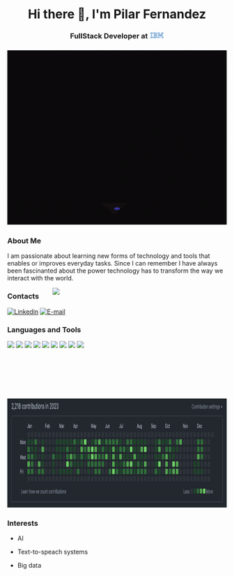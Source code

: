 <h1 align="center">Hi there 👋, I'm Pilar Fernandez</h1>


<h3 align="center">FullStack Developer at   <span><img src="/IBM_logo1-removebg-preview.png" height=15 alt="IBM"/></span> </h3>
<h3 align="center">   <span><img src="/giphy.gif" height=400 alt="IBM"/></span> </h3>


<h3 align="left">About Me</h3>
<p>I am passionate about learning new forms of technology and tools that enables or improves everyday tasks. Since I can remember I have always been fascinanted about the power technology has to transform the way we interact with the world.</p>
</div>

<div style="margin-bottom: 20px">
  <span><img width="400" align="right" src="https://github-readme-stats.vercel.app/api/top-langs/?username=pilarfernandezz&theme=blue-green"/></span>
</div>


<h3 align="left">Contacts</h3>
<span><a href="https://www.linkedin.com/in/pilarbfernandez/"><img src="https://img.shields.io/badge/LinkedIn-0077B5?style=for-the-badge&logo=linkedin&logoColor=white" alt="Linkedin"/></a></span>
<span><a href="mailto:pilarbfernandez28@gmail.com/"><img src="https://img.shields.io/badge/Email-red?style=for-the-badge&logo=gmail&logoColor=white" alt="E-mail"/></a></span>

<h3 align="left">Languages and Tools</h3>
<span><img src="https://img.shields.io/badge/JavaScript-yellow?style=for-the-badge&logo=javascript&logoColor=white"/></span>
<span><img src="https://img.shields.io/badge/TypeScript-007ACC?style=for-the-badge&logo=typescript&logoColor=white"/></span>
<span><img src="https://img.shields.io/badge/Node.js-43853D?style=for-the-badge&logo=node.js&logoColor=white"/></span>
<span><img src="https://img.shields.io/badge/CSS-blue?style=for-the-badge&logo=css3&logoColor=white"/></span>
<span><img src="https://img.shields.io/badge/Vue.js-00bb7f?style=for-the-badge&logo=vuedotjs&logoColor=white"/></span>
<span><img src="https://img.shields.io/badge/Python-%231f70a1?style=for-the-badge&logo=python&logoColor=white"/></span>
<span><img src="https://img.shields.io/badge/GITHUB-gray?style=for-the-badge&logo=git&logoColor=white"/></span>
<span><img src="https://img.shields.io/badge/MongoDB-%2300b626?style=for-the-badge&logo=mongodb&logoColor=white"/></span>
<span><img src="https://img.shields.io/badge/Agile-blue?style=for-the-badge&logo=atlassian"/></span>
        
&nbsp;&nbsp;&nbsp;&nbsp;&nbsp;&nbsp;&nbsp;&nbsp;&nbsp;&nbsp;&nbsp;&nbsp;&nbsp;&nbsp;&nbsp;&nbsp;&nbsp;&nbsp;&nbsp;&nbsp;&nbsp;&nbsp;&nbsp;&nbsp;
&nbsp;&nbsp;&nbsp;&nbsp;&nbsp;&nbsp;&nbsp;&nbsp;&nbsp;&nbsp;&nbsp;&nbsp;&nbsp;&nbsp;&nbsp;&nbsp;&nbsp;&nbsp;&nbsp;&nbsp;&nbsp;&nbsp;&nbsp;&nbsp;
&nbsp;&nbsp;&nbsp;&nbsp;&nbsp;&nbsp;&nbsp;&nbsp;&nbsp;&nbsp;&nbsp;&nbsp;&nbsp;&nbsp;&nbsp;&nbsp;&nbsp;&nbsp;&nbsp;&nbsp;&nbsp;&nbsp;&nbsp;&nbsp;
&nbsp;&nbsp;&nbsp;&nbsp;&nbsp;&nbsp;&nbsp;&nbsp;&nbsp;&nbsp;&nbsp;&nbsp;&nbsp;&nbsp;&nbsp;&nbsp;&nbsp;&nbsp;&nbsp;&nbsp;&nbsp;&nbsp;&nbsp;&nbsp;
&nbsp;&nbsp;&nbsp;&nbsp;&nbsp;&nbsp;&nbsp;&nbsp;&nbsp;&nbsp;&nbsp;&nbsp;&nbsp;&nbsp;&nbsp;&nbsp;&nbsp;&nbsp;&nbsp;&nbsp;&nbsp;&nbsp;&nbsp;&nbsp;
&nbsp;&nbsp;&nbsp;&nbsp;&nbsp;&nbsp;&nbsp;&nbsp;&nbsp;&nbsp;&nbsp;&nbsp;&nbsp;&nbsp;&nbsp;&nbsp;&nbsp;&nbsp;&nbsp;&nbsp;&nbsp;&nbsp;&nbsp;&nbsp;
&nbsp;&nbsp;&nbsp;&nbsp;&nbsp;&nbsp;&nbsp;&nbsp;&nbsp;&nbsp;&nbsp;&nbsp;&nbsp;&nbsp;&nbsp;&nbsp;&nbsp;&nbsp;&nbsp;&nbsp;&nbsp;&nbsp;&nbsp;&nbsp;
&nbsp;&nbsp;&nbsp;&nbsp;&nbsp;&nbsp;&nbsp;&nbsp;&nbsp;&nbsp;&nbsp;&nbsp;&nbsp;&nbsp;&nbsp;&nbsp;&nbsp;&nbsp;&nbsp;&nbsp;&nbsp;&nbsp;&nbsp;&nbsp;
&nbsp;&nbsp;&nbsp;&nbsp;&nbsp;&nbsp;&nbsp;&nbsp;&nbsp;&nbsp;&nbsp;&nbsp;&nbsp;&nbsp;&nbsp;&nbsp;&nbsp;&nbsp;&nbsp;&nbsp;&nbsp;&nbsp;&nbsp;&nbsp;
&nbsp;&nbsp;&nbsp;&nbsp;&nbsp;&nbsp;&nbsp;&nbsp;&nbsp;&nbsp;&nbsp;&nbsp;&nbsp;&nbsp;&nbsp;&nbsp;&nbsp;&nbsp;&nbsp;&nbsp;&nbsp;&nbsp;&nbsp;&nbsp;
&nbsp;&nbsp;&nbsp;&nbsp;&nbsp;&nbsp;&nbsp;&nbsp;&nbsp;&nbsp;&nbsp;&nbsp;&nbsp;&nbsp;&nbsp;&nbsp;&nbsp;&nbsp;&nbsp;&nbsp;&nbsp;&nbsp;&nbsp;&nbsp;
&nbsp;&nbsp;&nbsp;&nbsp;&nbsp;&nbsp;&nbsp;&nbsp;&nbsp;&nbsp;&nbsp;&nbsp;&nbsp;&nbsp;&nbsp;&nbsp;&nbsp;&nbsp;&nbsp;&nbsp;&nbsp;&nbsp;&nbsp;&nbsp;
&nbsp;&nbsp;&nbsp;&nbsp;&nbsp;&nbsp;&nbsp;&nbsp;&nbsp;&nbsp;&nbsp;&nbsp;&nbsp;&nbsp;&nbsp;&nbsp;&nbsp;&nbsp;&nbsp;&nbsp;&nbsp;&nbsp;&nbsp;&nbsp;
&nbsp;&nbsp;&nbsp;&nbsp;&nbsp;&nbsp;&nbsp;&nbsp;&nbsp;&nbsp;&nbsp;&nbsp;&nbsp;&nbsp;&nbsp;&nbsp;&nbsp;&nbsp;&nbsp;&nbsp;&nbsp;&nbsp;&nbsp;&nbsp;
&nbsp;&nbsp;&nbsp;&nbsp;&nbsp;&nbsp;&nbsp;&nbsp;&nbsp;&nbsp;&nbsp;&nbsp;&nbsp;&nbsp;&nbsp;&nbsp;&nbsp;&nbsp;&nbsp;&nbsp;&nbsp;&nbsp;&nbsp;&nbsp;
&nbsp;&nbsp;&nbsp;&nbsp;&nbsp;&nbsp;&nbsp;&nbsp;&nbsp;&nbsp;&nbsp;&nbsp;&nbsp;&nbsp;&nbsp;&nbsp;&nbsp;&nbsp;&nbsp;&nbsp;&nbsp;&nbsp;&nbsp;&nbsp;
&nbsp;&nbsp;&nbsp;&nbsp;&nbsp;&nbsp;&nbsp;&nbsp;&nbsp;&nbsp;&nbsp;&nbsp;&nbsp;&nbsp;&nbsp;&nbsp;&nbsp;&nbsp;&nbsp;&nbsp;&nbsp;&nbsp;&nbsp;&nbsp;
&nbsp;&nbsp;&nbsp;&nbsp;&nbsp;&nbsp;&nbsp;&nbsp;&nbsp;&nbsp;&nbsp;&nbsp;&nbsp;&nbsp;&nbsp;&nbsp;&nbsp;&nbsp;&nbsp;&nbsp;&nbsp;&nbsp;&nbsp;&nbsp;
&nbsp;&nbsp;&nbsp;&nbsp;&nbsp;&nbsp;&nbsp;&nbsp;&nbsp;&nbsp;&nbsp;&nbsp;&nbsp;&nbsp;&nbsp;&nbsp;&nbsp;&nbsp;&nbsp;&nbsp;&nbsp;&nbsp;&nbsp;&nbsp;
&nbsp;&nbsp;&nbsp;&nbsp;&nbsp;&nbsp;&nbsp;&nbsp;&nbsp;&nbsp;&nbsp;&nbsp;&nbsp;&nbsp;&nbsp;&nbsp;&nbsp;&nbsp;&nbsp;&nbsp;&nbsp;&nbsp;&nbsp;&nbsp;
&nbsp;&nbsp;&nbsp;&nbsp;&nbsp;&nbsp;&nbsp;&nbsp;&nbsp;&nbsp;&nbsp;&nbsp;&nbsp;&nbsp;&nbsp;&nbsp;&nbsp;&nbsp;&nbsp;&nbsp;&nbsp;&nbsp;&nbsp;&nbsp;
&nbsp;&nbsp;&nbsp;&nbsp;&nbsp;&nbsp;&nbsp;&nbsp;&nbsp;&nbsp;&nbsp;&nbsp;&nbsp;&nbsp;&nbsp;&nbsp;&nbsp;&nbsp;&nbsp;&nbsp;&nbsp;&nbsp;&nbsp;&nbsp;
&nbsp;&nbsp;&nbsp;&nbsp;&nbsp;&nbsp;&nbsp;&nbsp;&nbsp;&nbsp;&nbsp;&nbsp;&nbsp;&nbsp;&nbsp;&nbsp;&nbsp;&nbsp;&nbsp;&nbsp;&nbsp;&nbsp;&nbsp;&nbsp;
&nbsp;&nbsp;&nbsp;&nbsp;&nbsp;&nbsp;&nbsp;&nbsp;&nbsp;&nbsp;&nbsp;&nbsp;&nbsp;&nbsp;&nbsp;&nbsp;&nbsp;&nbsp;&nbsp;&nbsp;&nbsp;&nbsp;&nbsp;&nbsp;
&nbsp;&nbsp;&nbsp;&nbsp;&nbsp;&nbsp;&nbsp;&nbsp;&nbsp;&nbsp;&nbsp;&nbsp;&nbsp;&nbsp;&nbsp;&nbsp;&nbsp;&nbsp;&nbsp;&nbsp;&nbsp;&nbsp;&nbsp;&nbsp;


<img src="/Contributions.png" height=250 alt="Contributions"/>

<h3 align="left">Interests</h3>

- AI

- Text-to-speach systems

- Big data

